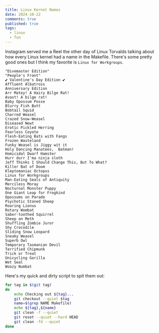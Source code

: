 ```yaml
---
title: Linux Kernel Names
date: 2024-10-22
comments: true
published: true
tags:
  - linux
  - fun
---
```


Instagram served me a Reel the other day of Linux Torvalds talking about
how every Linux kernel had a name in the Makefile. There's some pretty good ones
but I think my favorite is `Linux for Workgroups`.

<!-- more -->

```
"Divemaster Edition"
"People's Front"
💕 Valentine's Day Edition 💕
Affluent Albatross
Anniversary Edition
Arr Matey! A Hairy Bilge Rat!
Avast! A bilge rat!
Baby Opossum Posse
Blurry Fish Butt
Bobtail Squid
Charred Weasel
Crazed Snow-Weasel
Diseased Newt
Erotic Pickled Herring
Fearless Coyote
Flesh-Eating Bats with Fangs
Frozen Wasteland
Funky Weasel is Jiggy wit it
Holy Dancing Manatees,  Batman!
Homicidal Dwarf Hamster
Hurr durr I'ma ninja sloth
Jeff Thinks I Should Change This, But To What?
Killer Bat of Doom
Kleptomaniac Octopus
Linux for Workgroups
Man-Eating Seals of Antiquity
Merciless Moray
Nocturnal Monster Puppy
One Giant Leap for Frogkind
Opossums on Parade
Psychotic Stoned Sheep
Roaring Lionus
Rotary Wombat
Saber-toothed Squirrel
Sheep on Meth
Shuffling Zombie Juror
Shy Crocodile
Sliding Snow Leopard
Sneaky Weasel
Superb Owl
Temporary Tasmanian Devil
Terrified Chipmunk
Trick or Treat
Unicycling Gorilla
Wet Seal
Woozy Numbat
```

Here's my quick and dirty script to spit them out:

```bash
for tag in $(git tag)
do
	echo Checking out ${tag}...
	git checkout --quiet $tag
	name=$(grep NAME Makefile)
	echo ${tag},${name}
	git clean -f --quiet
	git reset --quiet --hard HEAD
	git clean -fd --quiet
done
```